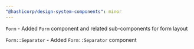 ```yaml
---
"@hashicorp/design-system-components": minor
---
```


`Form` - Added `Form` component and related sub-components for form layout

`Form::Separator` - Added `Form::Separator` component
